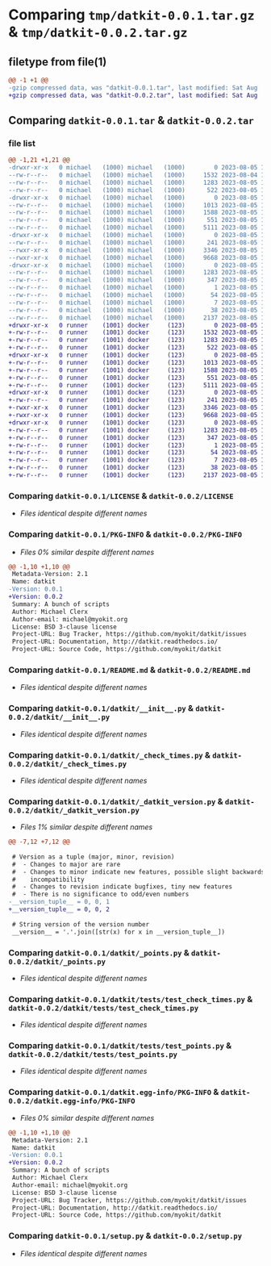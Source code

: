 # Comparing `tmp/datkit-0.0.1.tar.gz` & `tmp/datkit-0.0.2.tar.gz`

## filetype from file(1)

```diff
@@ -1 +1 @@
-gzip compressed data, was "datkit-0.0.1.tar", last modified: Sat Aug  5 15:56:43 2023, max compression
+gzip compressed data, was "datkit-0.0.2.tar", last modified: Sat Aug  5 16:17:32 2023, max compression
```

## Comparing `datkit-0.0.1.tar` & `datkit-0.0.2.tar`

### file list

```diff
@@ -1,21 +1,21 @@
-drwxr-xr-x   0 michael   (1000) michael   (1000)        0 2023-08-05 15:56:43.029075 datkit-0.0.1/
--rw-r--r--   0 michael   (1000) michael   (1000)     1532 2023-08-04 17:27:22.000000 datkit-0.0.1/LICENSE
--rw-r--r--   0 michael   (1000) michael   (1000)     1283 2023-08-05 15:56:43.029075 datkit-0.0.1/PKG-INFO
--rw-r--r--   0 michael   (1000) michael   (1000)      522 2023-08-05 15:55:22.000000 datkit-0.0.1/README.md
-drwxr-xr-x   0 michael   (1000) michael   (1000)        0 2023-08-05 15:56:43.027075 datkit-0.0.1/datkit/
--rw-r--r--   0 michael   (1000) michael   (1000)     1013 2023-08-05 15:41:13.000000 datkit-0.0.1/datkit/__init__.py
--rw-r--r--   0 michael   (1000) michael   (1000)     1588 2023-08-05 15:41:15.000000 datkit-0.0.1/datkit/_check_times.py
--rw-r--r--   0 michael   (1000) michael   (1000)      551 2023-08-05 15:41:18.000000 datkit-0.0.1/datkit/_datkit_version.py
--rw-r--r--   0 michael   (1000) michael   (1000)     5111 2023-08-05 15:47:53.000000 datkit-0.0.1/datkit/_points.py
-drwxr-xr-x   0 michael   (1000) michael   (1000)        0 2023-08-05 15:56:43.029075 datkit-0.0.1/datkit/tests/
--rw-r--r--   0 michael   (1000) michael   (1000)      241 2023-08-05 15:41:23.000000 datkit-0.0.1/datkit/tests/__init__.py
--rwxr-xr-x   0 michael   (1000) michael   (1000)     3346 2023-08-05 15:41:27.000000 datkit-0.0.1/datkit/tests/test_check_times.py
--rwxr-xr-x   0 michael   (1000) michael   (1000)     9668 2023-08-05 15:41:01.000000 datkit-0.0.1/datkit/tests/test_points.py
-drwxr-xr-x   0 michael   (1000) michael   (1000)        0 2023-08-05 15:56:43.029075 datkit-0.0.1/datkit.egg-info/
--rw-r--r--   0 michael   (1000) michael   (1000)     1283 2023-08-05 15:56:42.000000 datkit-0.0.1/datkit.egg-info/PKG-INFO
--rw-r--r--   0 michael   (1000) michael   (1000)      347 2023-08-05 15:56:42.000000 datkit-0.0.1/datkit.egg-info/SOURCES.txt
--rw-r--r--   0 michael   (1000) michael   (1000)        1 2023-08-05 15:56:42.000000 datkit-0.0.1/datkit.egg-info/dependency_links.txt
--rw-r--r--   0 michael   (1000) michael   (1000)       54 2023-08-05 15:56:42.000000 datkit-0.0.1/datkit.egg-info/requires.txt
--rw-r--r--   0 michael   (1000) michael   (1000)        7 2023-08-05 15:56:42.000000 datkit-0.0.1/datkit.egg-info/top_level.txt
--rw-r--r--   0 michael   (1000) michael   (1000)       38 2023-08-05 15:56:43.029075 datkit-0.0.1/setup.cfg
--rw-r--r--   0 michael   (1000) michael   (1000)     2137 2023-08-05 15:50:26.000000 datkit-0.0.1/setup.py
+drwxr-xr-x   0 runner    (1001) docker     (123)        0 2023-08-05 16:17:32.334106 datkit-0.0.2/
+-rw-r--r--   0 runner    (1001) docker     (123)     1532 2023-08-05 16:17:22.000000 datkit-0.0.2/LICENSE
+-rw-r--r--   0 runner    (1001) docker     (123)     1283 2023-08-05 16:17:32.334106 datkit-0.0.2/PKG-INFO
+-rw-r--r--   0 runner    (1001) docker     (123)      522 2023-08-05 16:17:22.000000 datkit-0.0.2/README.md
+drwxr-xr-x   0 runner    (1001) docker     (123)        0 2023-08-05 16:17:32.334106 datkit-0.0.2/datkit/
+-rw-r--r--   0 runner    (1001) docker     (123)     1013 2023-08-05 16:17:22.000000 datkit-0.0.2/datkit/__init__.py
+-rw-r--r--   0 runner    (1001) docker     (123)     1588 2023-08-05 16:17:22.000000 datkit-0.0.2/datkit/_check_times.py
+-rw-r--r--   0 runner    (1001) docker     (123)      551 2023-08-05 16:17:22.000000 datkit-0.0.2/datkit/_datkit_version.py
+-rw-r--r--   0 runner    (1001) docker     (123)     5111 2023-08-05 16:17:22.000000 datkit-0.0.2/datkit/_points.py
+drwxr-xr-x   0 runner    (1001) docker     (123)        0 2023-08-05 16:17:32.334106 datkit-0.0.2/datkit/tests/
+-rw-r--r--   0 runner    (1001) docker     (123)      241 2023-08-05 16:17:22.000000 datkit-0.0.2/datkit/tests/__init__.py
+-rwxr-xr-x   0 runner    (1001) docker     (123)     3346 2023-08-05 16:17:22.000000 datkit-0.0.2/datkit/tests/test_check_times.py
+-rwxr-xr-x   0 runner    (1001) docker     (123)     9668 2023-08-05 16:17:22.000000 datkit-0.0.2/datkit/tests/test_points.py
+drwxr-xr-x   0 runner    (1001) docker     (123)        0 2023-08-05 16:17:32.334106 datkit-0.0.2/datkit.egg-info/
+-rw-r--r--   0 runner    (1001) docker     (123)     1283 2023-08-05 16:17:32.000000 datkit-0.0.2/datkit.egg-info/PKG-INFO
+-rw-r--r--   0 runner    (1001) docker     (123)      347 2023-08-05 16:17:32.000000 datkit-0.0.2/datkit.egg-info/SOURCES.txt
+-rw-r--r--   0 runner    (1001) docker     (123)        1 2023-08-05 16:17:32.000000 datkit-0.0.2/datkit.egg-info/dependency_links.txt
+-rw-r--r--   0 runner    (1001) docker     (123)       54 2023-08-05 16:17:32.000000 datkit-0.0.2/datkit.egg-info/requires.txt
+-rw-r--r--   0 runner    (1001) docker     (123)        7 2023-08-05 16:17:32.000000 datkit-0.0.2/datkit.egg-info/top_level.txt
+-rw-r--r--   0 runner    (1001) docker     (123)       38 2023-08-05 16:17:32.334106 datkit-0.0.2/setup.cfg
+-rw-r--r--   0 runner    (1001) docker     (123)     2137 2023-08-05 16:17:22.000000 datkit-0.0.2/setup.py
```

### Comparing `datkit-0.0.1/LICENSE` & `datkit-0.0.2/LICENSE`

 * *Files identical despite different names*

### Comparing `datkit-0.0.1/PKG-INFO` & `datkit-0.0.2/PKG-INFO`

 * *Files 0% similar despite different names*

```diff
@@ -1,10 +1,10 @@
 Metadata-Version: 2.1
 Name: datkit
-Version: 0.0.1
+Version: 0.0.2
 Summary: A bunch of scripts
 Author: Michael Clerx
 Author-email: michael@myokit.org
 License: BSD 3-clause license
 Project-URL: Bug Tracker, https://github.com/myokit/datkit/issues
 Project-URL: Documentation, http://datkit.readthedocs.io/
 Project-URL: Source Code, https://github.com/myokit/datkit
```

### Comparing `datkit-0.0.1/README.md` & `datkit-0.0.2/README.md`

 * *Files identical despite different names*

### Comparing `datkit-0.0.1/datkit/__init__.py` & `datkit-0.0.2/datkit/__init__.py`

 * *Files identical despite different names*

### Comparing `datkit-0.0.1/datkit/_check_times.py` & `datkit-0.0.2/datkit/_check_times.py`

 * *Files identical despite different names*

### Comparing `datkit-0.0.1/datkit/_datkit_version.py` & `datkit-0.0.2/datkit/_datkit_version.py`

 * *Files 1% similar despite different names*

```diff
@@ -7,12 +7,12 @@
 
 # Version as a tuple (major, minor, revision)
 #  - Changes to major are rare
 #  - Changes to minor indicate new features, possible slight backwards
 #    incompatibility
 #  - Changes to revision indicate bugfixes, tiny new features
 #  - There is no significance to odd/even numbers
-__version_tuple__ = 0, 0, 1
+__version_tuple__ = 0, 0, 2
 
 # String version of the version number
 __version__ = '.'.join([str(x) for x in __version_tuple__])
```

### Comparing `datkit-0.0.1/datkit/_points.py` & `datkit-0.0.2/datkit/_points.py`

 * *Files identical despite different names*

### Comparing `datkit-0.0.1/datkit/tests/test_check_times.py` & `datkit-0.0.2/datkit/tests/test_check_times.py`

 * *Files identical despite different names*

### Comparing `datkit-0.0.1/datkit/tests/test_points.py` & `datkit-0.0.2/datkit/tests/test_points.py`

 * *Files identical despite different names*

### Comparing `datkit-0.0.1/datkit.egg-info/PKG-INFO` & `datkit-0.0.2/datkit.egg-info/PKG-INFO`

 * *Files 0% similar despite different names*

```diff
@@ -1,10 +1,10 @@
 Metadata-Version: 2.1
 Name: datkit
-Version: 0.0.1
+Version: 0.0.2
 Summary: A bunch of scripts
 Author: Michael Clerx
 Author-email: michael@myokit.org
 License: BSD 3-clause license
 Project-URL: Bug Tracker, https://github.com/myokit/datkit/issues
 Project-URL: Documentation, http://datkit.readthedocs.io/
 Project-URL: Source Code, https://github.com/myokit/datkit
```

### Comparing `datkit-0.0.1/setup.py` & `datkit-0.0.2/setup.py`

 * *Files identical despite different names*

